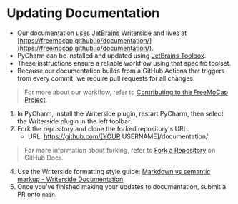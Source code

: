 # Updating Documentation

* Our documentation uses [JetBrains Writerside](https://www.jetbrains.com/pycharm/) and lives at [https://freemocap.github.io/documentation/](https://freemocap.github.io/documentation/).
* PyCharm can be installed and updated using [JetBrains Toolbox](https://www.jetbrains.com/toolbox-app/).
* These instructions ensure a reliable workflow using that specific toolset.
* Because our documentation builds from a GitHub Actions that triggers from every commit, we require pull requests for all changes.  

> For more about our workflow, refer to [Contributing to the FreeMoCap Project](https://freemocap.github.io/documentation/contributing-index.html).

1.  In PyCharm, install the Writerside plugin, restart PyCharm, then select the Writerside plugin in the left toolbar. 
2. Fork the repository and clone the forked repository's URL.
    * URL: https://github.com/[YOUR USERNAME]/documentation/
> For more information about forking, refer to [Fork a Repository](https://docs.github.com/en/pull-requests/collaborating-with-pull-requests/working-with-forks/fork-a-repo) on GitHub Docs.
4. Use the Writerside formatting style guide: [Markdown vs semantic markup - Writerside Documentation](https://www.jetbrains.com/help/writerside/markup-reference.html)
5. Once you've finished making your updates to documentation, submit a PR onto `main`.
